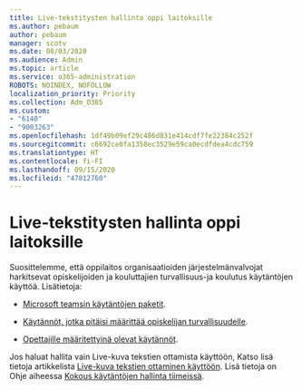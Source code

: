 ```yaml
---
title: Live-tekstitysten hallinta oppi laitoksille
ms.author: pebaum
author: pebaum
manager: scotv
ms.date: 08/03/2020
ms.audience: Admin
ms.topic: article
ms.service: o365-administration
ROBOTS: NOINDEX, NOFOLLOW
localization_priority: Priority
ms.collection: Adm_O365
ms.custom:
- "6140"
- "9003263"
ms.openlocfilehash: 1df49b09ef29c486d831e414cdf7fe22384c252f
ms.sourcegitcommit: c6692ce0fa1358ec3529e59ca0ecdfdea4cdc759
ms.translationtype: HT
ms.contentlocale: fi-FI
ms.lasthandoff: 09/15/2020
ms.locfileid: "47812760"
---
```

# <a name="managing-live-captions-for-education-organizations"></a>Live-tekstitysten hallinta oppi laitoksille

Suosittelemme, että oppilaitos organisaatioiden järjestelmänvalvojat harkitsevat opiskelijoiden ja kouluttajien turvallisuus-ja koulutus käytäntöjen käyttöä. Lisätietoja:   

- [Microsoft teamsin käytäntöjen paketit](https://docs.microsoft.com/microsoftteams/policy-packages-edu#policy-packages-in-microsoft-teams).  
    
- [Käytännöt, jotka pitäisi määrittää opiskelijan turvallisuudelle](https://docs.microsoft.com/microsoftteams/policy-packages-edu#policies-that-should-be-assigned-for-student-safety).

- [Opettajille määritettyinä olevat käytännöt](https://docs.microsoft.com/microsoftteams/policy-packages-edu#policies-that-should-be-assigned-for-educators).

Jos haluat hallita vain Live-kuva tekstien ottamista käyttöön, Katso lisä tietoja artikkelista [Live-kuva tekstien ottaminen käyttöön](https://docs.microsoft.com/microsoftteams/meeting-policies-in-teams#enable-live-captions). Lisä tietoja on Ohje aiheessa [Kokous käytäntöjen hallinta tiimeissä](https://docs.microsoft.com/microsoftteams/meeting-policies-in-teams).